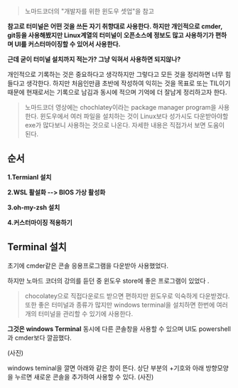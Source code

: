 > 노마드코더의 "개발자를 위한 윈도우 셋업"을 참고

**참고로 터미널은 어떤 것을 쓰든 자기 취향대로 사용한다. 하지만 개인적으로 cmder, git등을 사용해봤지만 Linux계열의 터미널이 오픈소스에 정보도 많고 사용하기가 편하며 UI를 
커스터마이징할 수 있어서 사용한다.** 

**근데 굳이 터미널 설치까지 적는가? 그냥 익혀서 사용하면 되지않나?**

개인적으로 기록하는 것은 중요하다고 생각하지만 그렇다고 모든 것을 정리하면 너무 힘들다고 생각한다. 하지만 처음인만큼 초반에 작성하여 익히는 것을 목표로 또는 TIL이기 때문에
현재로서는 기록으로 남김과 동시에 적으며 기억에 더 잘남게 정리하고자 한다.

> 노마드코더 영상에는 chochlatey이라는 package manager program을 사용한다. 윈도우에서 여러 파일을 설치하는 것이 Linux보다 성가시도 다운받아야할 exe가 많다보니 사용하는 것으로 나온다. 자세한 내용은 직접가서 보면 도움이 된다.

## 순서
**1.Termianl 설치**

**2.WSL 활설화 --> BIOS 가상 활성화**

**3.oh-my-zsh 설치**

**4.커스터마이징 적용하기**

## Terminal 설치

초기에 cmder같은 콘솔 응용프로그램을 다운받아 사용했었다. 

하지만 노마드 코더의 강의를 듣던 중 윈도우 store에 좋은 프로그램이 있었다 .

>chocolatey으로 직접다운로드 받으면 편하지만 윈도우로 익숙하게 다운받겠다. 또한 좋은 터미널과 종류가 많지만 windows terminal을 설치하면 한번에 여러개의 터미널을 관리할 수 있기에 사용한다.

**그것은 windows Terminal** 
동시에 다른 콘솔창을 사용할 수 있으며 UI도 powershell과 cmder보다 깔끔했다.  

(사진)

windows teminal을 깔면 아래와 같은 창이 뜬다. 상단 부분의 +기호와 아래 방향모양을 누르면  새로운 콘솔을 추가하여 사용할 수 있다. 
(사진)

